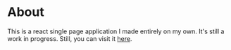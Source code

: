 # About
This is a react single page application I made entirely on my own. It's still a work in progress. Still, you can visit it [here](https://xingl213.github.io/create-react-app/).
